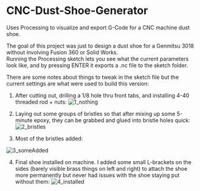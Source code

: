 # CNC-Dust-Shoe-Generator
Uses Processing to visualize and export G-Code for a CNC machine dust shoe.

The goal of this project was just to design a dust shoe for a Genmitsu 3018 without involving Fusion 360 or Solid Works.  
Running the Processing sketch lets you see what the current parameters look like, and by pressing ENTER it exports a .nc file to the sketch folder.

There are some notes about things to tweak in the sketch file but the current settings are what were used to build this version:

1) After cutting out, drilling a 1/8 hole thru front tabs, and installing 4-40 threaded rod + nuts:
![1_nothing](https://user-images.githubusercontent.com/11184076/152626566-22245c9d-2ddc-4c90-8924-6f5b49fb975e.jpg)

2) Laying out some groups of bristles so that after mixing up some 5-minute epoxy, they can be grabbed and glued into bristle holes quick:
![2_bristles](https://user-images.githubusercontent.com/11184076/152626614-918642c5-5797-4919-8f33-1de3e429fedd.jpg)

3) Most of the bristles added:

![3_someAdded](https://user-images.githubusercontent.com/11184076/152626624-f2114d9f-8bbf-4710-8b4c-49b7b79bccb6.jpg)

4) Final shoe installed on machine.  I added some small L-brackets on the sides (barely visible brass things on left and right) to attach the shoe more permanently but never had issues with the shoe staying put without them:
![4_installed](https://user-images.githubusercontent.com/11184076/152626510-33b3318c-ef32-48b4-9505-cf851fdeec7c.jpg)
